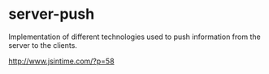 server-push
===========

Implementation of different technologies used to push information from the server to the clients.

http://www.jsintime.com/?p=58
